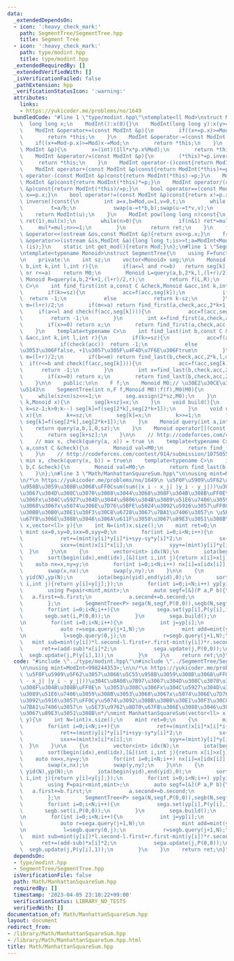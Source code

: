 ```yaml
---
data:
  _extendedDependsOn:
  - icon: ':heavy_check_mark:'
    path: SegmentTree/SegmentTree.hpp
    title: Segment Tree
  - icon: ':heavy_check_mark:'
    path: type/modint.hpp
    title: type/modint.hpp
  _extendedRequiredBy: []
  _extendedVerifiedWith: []
  _isVerificationFailed: false
  _pathExtension: hpp
  _verificationStatusIcon: ':warning:'
  attributes:
    links:
    - https://yukicoder.me/problems/no/1649
  bundledCode: "#line 1 \"type/modint.hpp\"\ntemplate<ll Mod>\nstruct ModInt{\n  \
    \  long long x;\n    ModInt():x(0){}\n    ModInt(long long y):x(y>=0?y%Mod:(Mod-(-y)%Mod)%Mod){}\n\
    \    ModInt &operator+=(const ModInt &p){\n        if((x+=p.x)>=Mod) x-=Mod;\n\
    \        return *this;\n    }\n    ModInt &operator-=(const ModInt &p){\n    \
    \    if((x+=Mod-p.x)>=Mod)x-=Mod;\n        return *this;\n    }\n    ModInt &operator*=(const\
    \ ModInt &p){\n        x=(int)(1ll*x*p.x%Mod);\n        return *this;\n    }\n\
    \    ModInt &operator/=(const ModInt &p){\n        (*this)*=p.inverse();\n   \
    \     return *this;\n    }\n    ModInt operator-()const{return ModInt(-x);}\n\
    \    ModInt operator+(const ModInt &p)const{return ModInt(*this)+=p;}\n    ModInt\
    \ operator-(const ModInt &p)const{return ModInt(*this)-=p;}\n    ModInt operator*(const\
    \ ModInt &p)const{return ModInt(*this)*=p;}\n    ModInt operator/(const ModInt\
    \ &p)const{return ModInt(*this)/=p;}\n    bool operator==(const ModInt &p)const{return\
    \ x==p.x;}\n    bool operator!=(const ModInt &p)const{return x!=p.x;}\n    ModInt\
    \ inverse()const{\n        int a=x,b=Mod,u=1,v=0,t;\n        while(b>0){\n   \
    \         t=a/b;\n            swap(a-=t*b,b);swap(u-=t*v,v);\n        }\n    \
    \    return ModInt(u);\n    }\n    ModInt pow(long long n)const{\n        ModInt\
    \ ret(1),mul(x);\n        while(n>0){\n            if(n&1) ret*=mul;\n       \
    \     mul*=mul;n>>=1;\n        }\n        return ret;\n    }\n    friend ostream\
    \ &operator<<(ostream &os,const ModInt &p){return os<<p.x;}\n    friend istream\
    \ &operator>>(istream &is,ModInt &a){long long t;is>>t;a=ModInt<Mod>(t);return\
    \ (is);}\n    static int get_mod(){return Mod;}\n};\n#line 1 \"SegmentTree/SegmentTree.hpp\"\
    \ntemplate<typename Monoid>\nstruct SegmentTree{\n    using F=function<Monoid(Monoid,Monoid)>;\n\
    \n    private:\n    int sz;\n    vector<Monoid> seg;\n\n    Monoid query(int a,int\
    \ b,int k,int l,int r){\n        if(a<=l and r<=b)   return seg[k];\n        if(b<=l\
    \ or r<=a)    return M0;\n        Monoid L=query(a,b,2*k,l,(l+r)/2);\n       \
    \ Monoid R=query(a,b,2*k+1,(l+r)/2,r);\n        return f(L,R);\n    }\n    template<typename\
    \ C>\n    int find_first(int a,const C &check,Monoid &acc,int k,int l,int r){\n\
    \        if(k>=sz){\n            acc=f(acc,seg[k]);\n            if(check(acc))\
    \  return -1;\n            else            return k-sz;\n        }\n        int\
    \ m=(l+r)/2;\n        if(m<=a) return find_first(a,check,acc,2*k+1,m,r);\n   \
    \     if(a<=l and check(f(acc,seg[k]))){\n            acc=f(acc,seg[k]);\n   \
    \         return -1;\n        }\n        int x=find_first(a,check,acc,2*k+0,l,m);\n\
    \        if(x>=0) return x;\n        return find_first(a,check,acc,2*k+1,m,r);\n\
    \    }\n    template<typename C>\n    int find_last(int b,const C &check,Monoid\
    \ &acc,int k,int l,int r){\n        if(k>=sz){\n            acc=f(acc,seg[k]);\n\
    \            if(check(acc))  return -1;\n            else            return k-sz+1;//\u3053\
    \u3053\u306Ffalse, +1\u3057\u305F\u4F4D\u7F6E\u306Ftrue\n        }\n        int\
    \ m=(l+r)/2;\n        if(b<=m) return find_last(b,check,acc,2*k,l,m);\n      \
    \  if(r<=b and check(f(acc,seg[k]))){\n            acc=f(acc,seg[k]);\n      \
    \      return -1;\n        }\n        int x=find_last(b,check,acc,2*k+1,m,r);\n\
    \        if(x>=0) return x;\n        return find_last(b,check,acc,2*k,l,m);\n\
    \    }\n\n    public:\n\n    F f;\n    Monoid M0;// \u30E2\u30CE\u30A4\u30C9\u306E\
    \u5143\n    SegmentTree(int n,F f,Monoid M0):f(f),M0(M0){\n        sz=1;\n   \
    \     while(sz<n)sz<<=1;\n        seg.assign(2*sz,M0);\n    }\n    void set(int\
    \ k,Monoid x){\n        seg[k+sz]=x;\n    }\n    void build(){\n        for(int\
    \ k=sz-1;k>0;k--) seg[k]=f(seg[2*k],seg[2*k+1]);\n    }\n    void update(int k,Monoid\
    \ x){\n        k+=sz;\n        seg[k]=x;\n        k>>=1;\n        for(;k;k>>=1)\
    \ seg[k]=f(seg[2*k],seg[2*k+1]);\n    }\n    Monoid query(int a,int b){\n    \
    \    return query(a,b,1,0,sz);\n    }\n    Monoid operator[](const int &k)const{\n\
    \        return seg[k+sz];\n    }\n\n    // http://codeforces.com/contest/914/submission/107505449\n\
    \    // max x, check(query(a, x)) = true \n    template<typename C>\n    int find_first(int\
    \ a,const C &check){\n        Monoid val=M0;\n        return find_first(a,check,val,1,0,sz);\n\
    \    }\n    // http://codeforces.com/contest/914/submission/107505582\n    //\
    \ min x, check(query(x, b)) = true\n    template<typename C>\n    int find_last(int\
    \ b,C &check){\n        Monoid val=M0;\n        return find_last(b,check,val,1,0,sz);\n\
    \    }\n};\n#line 3 \"Math/ManhattanSquareSum.hpp\"\n\nusing mint=ModInt<998244353>;\n\
    \n/*\n https://yukicoder.me/problems/no/1649\n \u5F0F\u5909\u5F62\u3057\u3066\u5C55\
    \u958B\u3059\u308B\u3068\uFF0Csum(sum(|x_i - x_j| |y_i - y_j|))\u304C\u8A08\u7B97\
    \u3067\u304D\u308C\u3070\u3088\u3044\u3068\u308F\u304B\u308B\uFF0E\n \u3053\u308C\
    \u306Fx\u304C\u5927\u304D\u3044\u9806\u304B\u3089\u51E6\u7406\u3059\u308B\u3053\
    \u3068\u3067x\u5074\u306E\u7D76\u5BFE\u5024\u3092\u5916\u3057\uFF0Cy\u5074\u3092\
    \u30BB\u30B0\u30E1\u30F3\u30C8\u6728\u3067\u7BA1\u7406\u3057\n \u5E73\u9762\u8D70\
    \u67FB\u306E\u3088\u3046\u306A\u611F\u3058\u3067\u89E3\u3051\u308B\n*/\nmint ManhattanSquareSum(vector<ll>\
    \ x,vector<ll> y){\n    int N=(int)x.size();\n    mint ret=0;\n    {\n       \
    \ mint sx=0,sy=0,sxx=0,syy=0;\n        for(int i=0;i<N;i++){\n            ret+=(mint)x[i]*x[i]*i+sxx-sx*x[i]*2;\n\
    \            ret+=(mint)y[i]*y[i]*i+syy-sy*y[i]*2;\n            sx+=x[i],sy+=y[i];\n\
    \            sxx+=(mint)x[i]*x[i];\n            syy+=(mint)y[i]*y[i];\n      \
    \  }\n    }\n\n    {\n        vector<int> idx(N);\n        iota(begin(idx),end(idx),0);\n\
    \        sort(begin(idx),end(idx),[&](int i,int j){return x[i]>x[j];});\n    \
    \    auto nx=x,ny=y;\n        for(int i=0;i<N;i++) nx[i]=x[idx[i]],ny[i]=y[idx[i]];\n\
    \        swap(x,nx);\n        swap(y,ny);\n    }\n\n    {\n        vector<int>\
    \ yid(N),yp(N);\n        iota(begin(yid),end(yid),0);\n        sort(begin(yid),end(yid),[&](int\
    \ i,int j){return y[i]<y[j];});\n        for(int i=0;i<N;i++) yp[yid[i]]=i;\n\n\
    \        using P=pair<mint,mint>;\n        auto segf=[&](P a,P b){\n         \
    \   a.first+=b.first;\n            a.second+=b.second;\n            return a;\n\
    \        };\n        SegmentTree<P> sega(N,segf,P(0,0)),segb(N,segf,P(0,0));\n\
    \        for(int i=0;i<N;i++){\n            sega.set(yp[i],P(y[i],1));\n     \
    \       segb.set(i,P(0,0));\n        }\n        sega.build();\n        segb.build();\n\
    \n        for(int i=0;i<N;i++){\n            int j=yp[i];\n            auto l=sega.query(0,j);\n\
    \            auto r=sega.query(j+1,N);\n            mint add=mint(y[i])*l.second-l.first+r.first-mint(y[i])*r.second;\n\
    \n            l=segb.query(0,j);\n            r=segb.query(j+1,N);\n         \
    \   mint sub=mint(y[i])*l.second-l.first+r.first-mint(y[i])*r.second;\n      \
    \      ret+=(add-sub)*x[i]*2;\n            sega.update(j,P(0,0));\n          \
    \  segb.update(j,P(y[i],1));\n        }\n    }\n    return ret;\n}\n"
  code: "#include \"../type/modint.hpp\"\n#include \"../SegmentTree/SegmentTree.hpp\"\
    \n\nusing mint=ModInt<998244353>;\n\n/*\n https://yukicoder.me/problems/no/1649\n\
    \ \u5F0F\u5909\u5F62\u3057\u3066\u5C55\u958B\u3059\u308B\u3068\uFF0Csum(sum(|x_i\
    \ - x_j| |y_i - y_j|))\u304C\u8A08\u7B97\u3067\u304D\u308C\u3070\u3088\u3044\u3068\
    \u308F\u304B\u308B\uFF0E\n \u3053\u308C\u306Fx\u304C\u5927\u304D\u3044\u9806\u304B\
    \u3089\u51E6\u7406\u3059\u308B\u3053\u3068\u3067x\u5074\u306E\u7D76\u5BFE\u5024\
    \u3092\u5916\u3057\uFF0Cy\u5074\u3092\u30BB\u30B0\u30E1\u30F3\u30C8\u6728\u3067\
    \u7BA1\u7406\u3057\n \u5E73\u9762\u8D70\u67FB\u306E\u3088\u3046\u306A\u611F\u3058\
    \u3067\u89E3\u3051\u308B\n*/\nmint ManhattanSquareSum(vector<ll> x,vector<ll>\
    \ y){\n    int N=(int)x.size();\n    mint ret=0;\n    {\n        mint sx=0,sy=0,sxx=0,syy=0;\n\
    \        for(int i=0;i<N;i++){\n            ret+=(mint)x[i]*x[i]*i+sxx-sx*x[i]*2;\n\
    \            ret+=(mint)y[i]*y[i]*i+syy-sy*y[i]*2;\n            sx+=x[i],sy+=y[i];\n\
    \            sxx+=(mint)x[i]*x[i];\n            syy+=(mint)y[i]*y[i];\n      \
    \  }\n    }\n\n    {\n        vector<int> idx(N);\n        iota(begin(idx),end(idx),0);\n\
    \        sort(begin(idx),end(idx),[&](int i,int j){return x[i]>x[j];});\n    \
    \    auto nx=x,ny=y;\n        for(int i=0;i<N;i++) nx[i]=x[idx[i]],ny[i]=y[idx[i]];\n\
    \        swap(x,nx);\n        swap(y,ny);\n    }\n\n    {\n        vector<int>\
    \ yid(N),yp(N);\n        iota(begin(yid),end(yid),0);\n        sort(begin(yid),end(yid),[&](int\
    \ i,int j){return y[i]<y[j];});\n        for(int i=0;i<N;i++) yp[yid[i]]=i;\n\n\
    \        using P=pair<mint,mint>;\n        auto segf=[&](P a,P b){\n         \
    \   a.first+=b.first;\n            a.second+=b.second;\n            return a;\n\
    \        };\n        SegmentTree<P> sega(N,segf,P(0,0)),segb(N,segf,P(0,0));\n\
    \        for(int i=0;i<N;i++){\n            sega.set(yp[i],P(y[i],1));\n     \
    \       segb.set(i,P(0,0));\n        }\n        sega.build();\n        segb.build();\n\
    \n        for(int i=0;i<N;i++){\n            int j=yp[i];\n            auto l=sega.query(0,j);\n\
    \            auto r=sega.query(j+1,N);\n            mint add=mint(y[i])*l.second-l.first+r.first-mint(y[i])*r.second;\n\
    \n            l=segb.query(0,j);\n            r=segb.query(j+1,N);\n         \
    \   mint sub=mint(y[i])*l.second-l.first+r.first-mint(y[i])*r.second;\n      \
    \      ret+=(add-sub)*x[i]*2;\n            sega.update(j,P(0,0));\n          \
    \  segb.update(j,P(y[i],1));\n        }\n    }\n    return ret;\n}"
  dependsOn:
  - type/modint.hpp
  - SegmentTree/SegmentTree.hpp
  isVerificationFile: false
  path: Math/ManhattanSquareSum.hpp
  requiredBy: []
  timestamp: '2023-04-05 23:10:22+09:00'
  verificationStatus: LIBRARY_NO_TESTS
  verifiedWith: []
documentation_of: Math/ManhattanSquareSum.hpp
layout: document
redirect_from:
- /library/Math/ManhattanSquareSum.hpp
- /library/Math/ManhattanSquareSum.hpp.html
title: Math/ManhattanSquareSum.hpp
---
```

